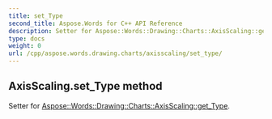 ```yaml
---
title: set_Type
second_title: Aspose.Words for C++ API Reference
description: Setter for Aspose::Words::Drawing::Charts::AxisScaling::get_Type. 
type: docs
weight: 0
url: /cpp/aspose.words.drawing.charts/axisscaling/set_type/
---
```

## AxisScaling.set_Type method


Setter for [Aspose::Words::Drawing::Charts::AxisScaling::get_Type](./get_type/).

